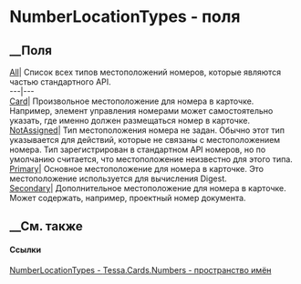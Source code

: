 # NumberLocationTypes - поля
##  __Поля
[All](F_Tessa_Cards_Numbers_NumberLocationTypes_All.htm)|  Список всех типов
местоположений номеров, которые являются частью стандартного API.  
---|---  
[Card](F_Tessa_Cards_Numbers_NumberLocationTypes_Card.htm)|  Произвольное
местоположение для номера в карточке. Например, элемент управления номерами
может самостоятельно указать, где именно должен размещаться номер в карточке.  
[NotAssigned](F_Tessa_Cards_Numbers_NumberLocationTypes_NotAssigned.htm)|  Тип
местоположения номера не задан. Обычно этот тип указывается для действий,
которые не связаны с местоположением номера. Тип зарегистрирован в стандартном
API номеров, но по умолчанию считается, что местоположение неизвестно для
этого типа.  
[Primary](F_Tessa_Cards_Numbers_NumberLocationTypes_Primary.htm)|  Основное
местоположение для номера в карточке. Это местоположение используется для
вычисления Digest.  
[Secondary](F_Tessa_Cards_Numbers_NumberLocationTypes_Secondary.htm)|
Дополнительное местоположение для номера в карточке. Может содержать,
например, проектный номер документа.  
## __См. также
#### Ссылки
[NumberLocationTypes - ](T_Tessa_Cards_Numbers_NumberLocationTypes.htm)
[Tessa.Cards.Numbers - пространство имён](N_Tessa_Cards_Numbers.htm)
